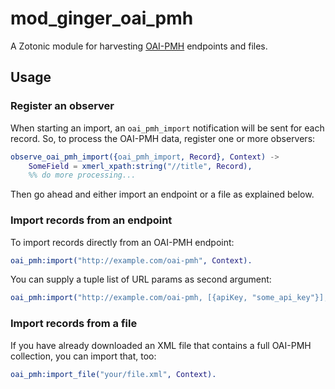 mod_ginger_oai_pmh
==================

A Zotonic module for harvesting [OAI-PMH](www.openarchives.org/pmh/) endpoints 
and files.

Usage
-----

### Register an observer

When starting an import, an `oai_pmh_import` notification will be sent for each 
record. So, to process the OAI-PMH data, register one or more observers:
 
```erlang
observe_oai_pmh_import({oai_pmh_import, Record}, Context) ->
    SomeField = xmerl_xpath:string("//title", Record),
    %% do more processing...
```

Then go ahead and either import an endpoint or a file as explained below.

### Import records from an endpoint

To import records directly from an OAI-PMH endpoint:

```erlang
oai_pmh:import("http://example.com/oai-pmh", Context).
```

You can supply a tuple list of URL params as second argument:

```erlang
oai_pmh:import("http://example.com/oai-pmh, [{apiKey, "some_api_key"}], Context).
```

### Import records from a file

If you have already downloaded an XML file that contains a full OAI-PMH 
collection, you can import that, too:

```erlang
oai_pmh:import_file("your/file.xml", Context).
```
